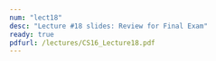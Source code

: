 ```yaml
---
num: "lect18"
desc: "Lecture #18 slides: Review for Final Exam"
ready: true
pdfurl: /lectures/CS16_Lecture18.pdf
---
```

